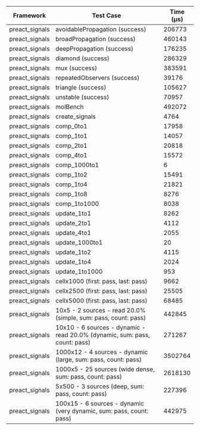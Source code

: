 | Framework | Test Case | Time (μs) |
| --- | --- | --- |
| preact_signals | avoidablePropagation (success) | 206773 |
| preact_signals | broadPropagation (success) | 460143 |
| preact_signals | deepPropagation (success) | 176235 |
| preact_signals | diamond (success) | 286329 |
| preact_signals | mux (success) | 383591 |
| preact_signals | repeatedObservers (success) | 39176 |
| preact_signals | triangle (success) | 105627 |
| preact_signals | unstable (success) | 70957 |
| preact_signals | molBench | 492072 |
| preact_signals | create_signals | 4764 |
| preact_signals | comp_0to1 | 17958 |
| preact_signals | comp_1to1 | 14057 |
| preact_signals | comp_2to1 | 20818 |
| preact_signals | comp_4to1 | 15572 |
| preact_signals | comp_1000to1 | 6 |
| preact_signals | comp_1to2 | 15491 |
| preact_signals | comp_1to4 | 21821 |
| preact_signals | comp_1to8 | 8276 |
| preact_signals | comp_1to1000 | 8038 |
| preact_signals | update_1to1 | 8262 |
| preact_signals | update_2to1 | 4112 |
| preact_signals | update_4to1 | 2055 |
| preact_signals | update_1000to1 | 20 |
| preact_signals | update_1to2 | 4115 |
| preact_signals | update_1to4 | 2024 |
| preact_signals | update_1to1000 | 953 |
| preact_signals | cellx1000 (first: pass, last: pass) | 9662 |
| preact_signals | cellx2500 (first: pass, last: pass) | 25505 |
| preact_signals | cellx5000 (first: pass, last: pass) | 68485 |
| preact_signals | 10x5 - 2 sources - read 20.0% (simple, sum: pass, count: pass) | 442845 |
| preact_signals | 10x10 - 6 sources - dynamic - read 20.0% (dynamic, sum: pass, count: pass) | 271267 |
| preact_signals | 1000x12 - 4 sources - dynamic (large, sum: pass, count: pass) | 3502764 |
| preact_signals | 1000x5 - 25 sources (wide dense, sum: pass, count: pass) | 2618130 |
| preact_signals | 5x500 - 3 sources (deep, sum: pass, count: pass) | 227396 |
| preact_signals | 100x15 - 6 sources - dynamic (very dynamic, sum: pass, count: pass) | 442975 |
